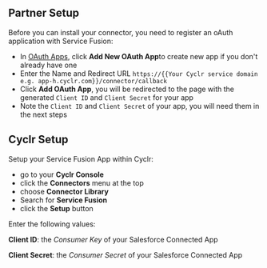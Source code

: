 

<section class="setup partner" markdown="1">

## Partner Setup

<div class="section-content" markdown="1">

Before you can install your connector, you need to register an oAuth application with Service Fusion:

- In [OAuth Apps](https://admin.servicefusion.com/developerSettings/oauthApps), click **Add New OAuth App**to create new app if you don't already have one
- Enter the Name and Redirect URL
	`https://{{Your Cyclr service domain e.g. app-h.cyclr.com}}/connector/callback`
- Click  **Add OAuth App**, you will be redirected to the page with the generated `Client ID` and `Client Secret` for your app
- Note the  `Client ID` and `Client Secret` of your app, you will need them in the next steps

</div>

</section>

<section class="setup cyclr" markdown="1">

## Cyclr Setup

<div class="section-content" markdown="1">

Setup your Service Fusion App within Cyclr:

-   go to your **Cyclr Console**
-   click the **Connectors** menu at the top
-   choose **Connector Library**
-   Search for **Service Fusion**
-   click the **Setup** button

Enter the following values:

**Client ID**: the _Consumer Key_ of your Salesforce Connected App

**Client Secret**: the _Consumer Secret_ of your Salesforce Connected App

</div>

</section>
